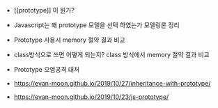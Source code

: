 
- [[prototype]] 이 뭔가?
- Javascript는 왜 prototype 모델을 선택 하였는가 모델링론 정리
- Prototype 사용시 memory 절약 결과 비교
- class방식으로 쓰면 어떻게 되는지? class 방식에서 memory 절약 결과 비교
- Prototype 오염공격 대처



- https://evan-moon.github.io/2019/10/27/inheritance-with-prototype/
- https://evan-moon.github.io/2019/10/23/js-prototype/

